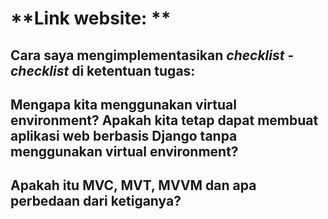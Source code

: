 # **Link website: **

## Cara saya mengimplementasikan _checklist - checklist_ di ketentuan tugas:

## Mengapa kita menggunakan virtual environment? Apakah kita tetap dapat membuat aplikasi web berbasis Django tanpa menggunakan virtual environment?

## Apakah itu MVC, MVT, MVVM dan apa perbedaan dari ketiganya?
